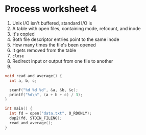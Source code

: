 # Process worksheet 4

1. Unix I/O isn't buffered, standard I/O is
2. A table with open files, containing mode, refcount, and inode
3. It's copied
4. Both file descriptor entries point to the same inode
5. How many times the file's been opened
6. It gets removed from the table
7. `close`
8. Redirect input or output from one file to another
9.

```c
void read_and_average() {
  int a, b, c;

  scanf("%d %d %d", &a, &b, &c);
  printf("%d\n", (a + b + c) / 3);
}

int main() {
  int fd = open("data.txt", O_RDONLY);
  dup2(fd, STDIN_FILENO);
  read_and_average();
}
```
